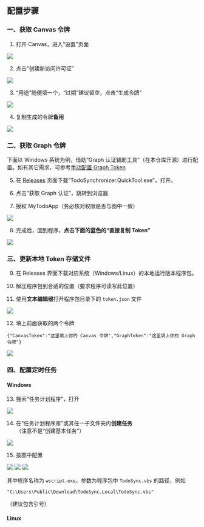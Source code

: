 ## 配置步骤
### 一、获取 Canvas 令牌

1. 打开 Canvas，进入“设置”页面

![](https://s2.loli.net/2022/08/21/bdnaM9jLhvCI4i3.png)

2. 点击“创建新访问许可证”

![](https://s2.loli.net/2022/08/21/FheNU1Rlz7X5cgS.png)

3. “用途”随便填一个，“过期”建议留空，点击“生成令牌”

![](https://s2.loli.net/2022/08/21/riymJ4DqvI2ZAPb.png)

4. 复制生成的令牌**备用**

![](https://s2.loli.net/2022/08/21/Eyej95vY3cCsVZT.png)

### 二、获取 Graph 令牌

下面以 Windows 系统为例，借助“Graph 认证辅助工具”（在本仓库开源）进行配置。如有其它需求，可参考[手动配置 Graph Token](./graph-token-manually.md)

5.  在 [Releases](../../../releases) 页面下载“TodoSynchronizer.QuickTool.exe”，打开。

6.  点击“获取 Graph 认证”，跳转到浏览器

7.  授权 MyTodoApp（务必核对权限是否与图中一致）

![](https://s2.loli.net/2022/08/21/JiYnCMUPshc5RGd.png)

8. 完成后，回到程序，**点击下面的蓝色的“直接复制 Token”**

![](https://s2.loli.net/2022/10/16/xh9iu23F1lvjftD.png)

### 三、更新本地 Token 存储文件
9. 在 Releases 界面下载对应系统（Windows/Linux）的本地运行版本程序包。


10. 解压程序包到合适的位置（要求程序可读写此位置）

11. 使用**文本编辑器**打开程序包目录下的 `token.json` 文件

![](https://s2.loli.net/2022/10/16/sulWqNQSCxMVD3j.png)

12. 填上前面获取的两个令牌
```
{"CanvasToken":"这里填上你的 Canvas 令牌","GraphToken":"这里填上你的 Graph 令牌"}
```
![](https://s2.loli.net/2022/10/16/B2V95rqDgX7UAR3.png)

### 四、配置定时任务
#### Windows
13. 搜索“任务计划程序”，打开

![](https://s2.loli.net/2022/10/16/7eg1TNXORzpkds4.png)

14. 在“任务计划程序库”或其任一子文件夹内**创建任务**（注意不是“创建基本任务”）

![](https://s2.loli.net/2022/10/16/UCWtBlhPgapVFvI.png)

15. 按图中配置

![](https://s2.loli.net/2022/10/16/AjFl7RwaMiV6SWg.png)
![](https://s2.loli.net/2022/10/17/37nD4mpM6NabzeW.png)
![](https://s2.loli.net/2022/10/17/Cjl3nehm2VvFGcR.png)

其中程序名称为 `wscript.exe`，参数为程序包中 `TodoSync.vbs` 的路径，例如
```
"C:\Users\Public\Download\TodoSync.Local\TodoSync.vbs"
```
（建议包含引号）

#### Linux
